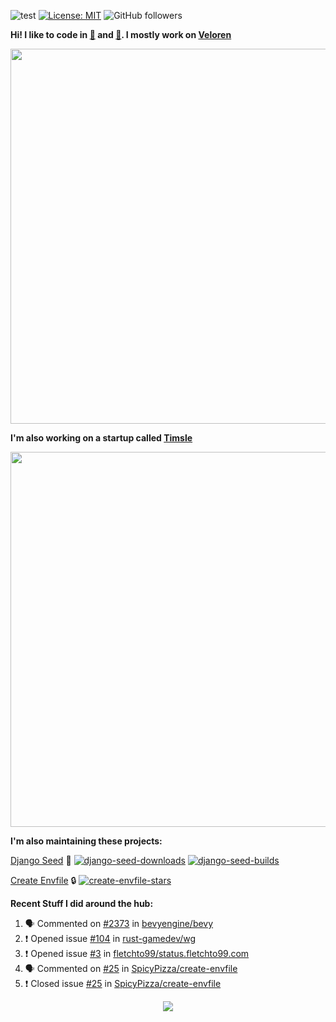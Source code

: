 ![test](https://hits.seeyoufarm.com/api/count/incr/badge.svg?url=https://github.com/AngelOnFira)
[![License: MIT](https://img.shields.io/badge/License-MIT-yellow.svg)](https://opensource.org/licenses/MIT)
![GitHub followers](https://img.shields.io/github/followers/angelonfira?style=social)

**Hi! I like to code in [:crab:](https://www.rust-lang.org/) and [:snake:](https://www.python.org/). I mostly work on [Veloren](https://veloren.net)**

<p align="center">
  <img width="600" src="https://media.discordapp.net/attachments/444005079410802699/730566298073038949/rsz_5f0656b6aa176.png">
</p>

**I'm also working on a startup called [Timsle](https://timsle.com)**

<p align="center">
  <img width="600" src="https://media.discordapp.net/attachments/444005079410802699/730566842674053130/rsz_5f0657242abb4.png">
</p>

**I'm also maintaining these projects:**

[Django Seed](https://github.com/Brobin/django-seed)
:seedling:
[![django-seed-downloads](https://pepy.tech/badge/django-seed)](https://pepy.tech/project/django-seed)
[![django-seed-builds](https://github.com/Brobin/django-seed/workflows/Test/badge.svg)](https://github.com/Brobin/django-seed)

[Create Envfile](https://github.com/SpicyPizza/create-envfile)
:lock:
[![create-envfile-stars](https://img.shields.io/github/stars/SpicyPizza/create-envfile?style=social)](https://github.com/SpicyPizza/create-envfile)

**Recent Stuff I did around the hub:**

<!--START_SECTION:activity-->
1. 🗣 Commented on [#2373](https://github.com/bevyengine/bevy/issues/2373) in [bevyengine/bevy](https://github.com/bevyengine/bevy)
2. ❗️ Opened issue [#104](https://github.com/rust-gamedev/wg/issues/104) in [rust-gamedev/wg](https://github.com/rust-gamedev/wg)
3. ❗️ Opened issue [#3](https://github.com/fletchto99/status.fletchto99.com/issues/3) in [fletchto99/status.fletchto99.com](https://github.com/fletchto99/status.fletchto99.com)
4. 🗣 Commented on [#25](https://github.com/SpicyPizza/create-envfile/issues/25) in [SpicyPizza/create-envfile](https://github.com/SpicyPizza/create-envfile)
5. ❗️ Closed issue [#25](https://github.com/SpicyPizza/create-envfile/issues/25) in [SpicyPizza/create-envfile](https://github.com/SpicyPizza/create-envfile)
<!--END_SECTION:activity-->

<p align="center">
  <img src="https://github-profile-trophy.vercel.app/?username=angelonfira&column=4&theme=nord&margin-w=15&margin-h=15">
</p>
